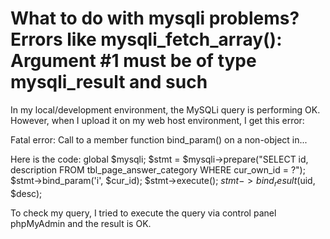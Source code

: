 
# What to do with mysqli problems? Errors like mysqli_fetch_array(): Argument #1 must be of type mysqli_result and such

In my local/development environment, the MySQLi query is performing OK. However, when I upload it on my web host environment, I get this error:

Fatal error: Call to a member function bind_param() on a non-object in...

Here is the code:
global $mysqli;
$stmt = $mysqli->prepare("SELECT id, description FROM tbl_page_answer_category WHERE cur_own_id = ?");
$stmt->bind_param('i', $cur_id);
$stmt->execute();
$stmt->bind_result($uid, $desc);

To check my query, I tried to execute the query via control panel phpMyAdmin and the result is OK.

        